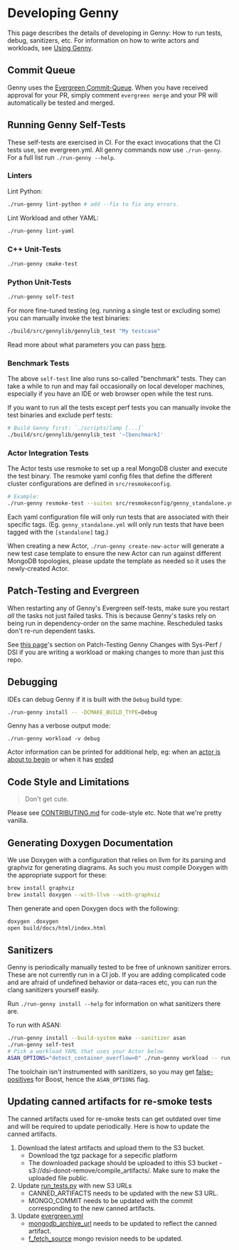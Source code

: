 # Developing Genny

This page describes the details of developing in Genny: How to run tests, debug, sanitizers, etc.
For information on how to write actors and workloads, see [Using Genny](./using.md).

## Commit Queue

Genny uses the [Evergreen Commit-Queue][cq]. When you have received approval
for your PR, simply comment `evergreen merge` and your PR will automatically
be tested and merged.

[cq]: https://github.com/evergreen-ci/evergreen/wiki/Commit-Queue


## Running Genny Self-Tests

These self-tests are exercised in CI. For the exact invocations that the CI tests use, see evergreen.yml.
All genny commands now use `./run-genny`. For a full list run `./run-genny --help`.

### Linters


Lint Python:

```sh
./run-genny lint-python # add --fix to fix any errors.
```

Lint Workload and other YAML:

```sh
./run-genny lint-yaml
```

### C++ Unit-Tests

```sh
./run-genny cmake-test
```

### Python Unit-Tests
```sh
./run-genny self-test
```

For more fine-tuned testing (eg. running a single test or excluding some) you
can manually invoke the test binaries:

```sh
./build/src/gennylib/gennylib_test "My testcase"
```

Read more about what parameters you can pass [here][catch2].

[catch2]: https://github.com/catchorg/Catch2/blob/v2.5.0/docs/command-line.md#specifying-which-tests-to-run


### Benchmark Tests

The above `self-test` line also runs so-called "benchmark" tests. They
can take a while to run and may fail occasionally on local developer
machines, especially if you have an IDE or web browser open while the
test runs.

If you want to run all the tests except perf tests you can manually
invoke the test binaries and exclude perf tests:

```sh
# Build Genny first: `./scripts/lamp [...]`
./build/src/gennylib/gennylib_test '~[benchmark]'
```


### Actor Integration Tests

The Actor tests use resmoke to set up a real MongoDB cluster and execute
the test binary. The resmoke yaml config files that define the different
cluster configurations are defined in `src/resmokeconfig`.

```sh
# Example:
./run-genny resmoke-test --suites src/resmokeconfig/genny_standalone.yml
```

Each yaml configuration file will only run tests that are associated
with their specific tags. (Eg. `genny_standalone.yml` will only run
tests that have been tagged with the `[standalone]` tag.)

When creating a new Actor, `./run-genny create-new-actor` will generate a new test case
template to ensure the new Actor can run against different MongoDB topologies,
please update the template as needed so it uses the newly-created Actor.


## Patch-Testing and Evergreen

When restarting any of Genny's Evergreen self-tests, make sure you
restart *all* the tasks not just failed tasks. This is because Genny's
tasks rely on being run in dependency-order on the same machine.
Rescheduled tasks don't re-run dependent tasks.

See [this page](./using.md)'s section on Patch-Testing Genny Changes with Sys-Perf / DSI
if you are writing a workload or making changes to more than just this repo.

## Debugging

IDEs can debug Genny if it is built with the `Debug` build type:

```sh
./run-genny install -- -DCMAKE_BUILD_TYPE=Debug
```

Genny has a verbose output mode:

```shell
./run-genny workload -v debug
```

Actor information can be printed for additional help, eg: when an
[actor is about to begin](https://github.com/mongodb/genny/blob/a3fd9cb1ee9954877281922cf5959b635d889599/src/cast_core/src/HelloWorld.cpp#L42-L45)
or when it has [ended](https://github.com/mongodb/genny/blob/a3fd9cb1ee9954877281922cf5959b635d889599/src/cast_core/src/HelloWorld.cpp#L58)

## Code Style and Limitations

> Don't get cute.

Please see [CONTRIBUTING.md](./CONTRIBUTING.md) for code-style etc.
Note that we're pretty vanilla.

## Generating Doxygen Documentation

We use Doxygen with a configuration that relies on llvm for its parsing
and graphviz for generating diagrams. As such you must compile Doxygen
with the appropriate support for these:

```sh
brew install graphviz
brew install doxygen --with-llvm --with-graphviz
```

Then generate and open Doxygen docs with the following:

```sh
doxygen .doxygen
open build/docs/html/index.html
```

## Sanitizers

Genny is periodically manually tested to be free of unknown sanitizer
errors. These are not currently run in a CI job. If you are adding
complicated code and are afraid of undefined behavior or data-races
etc, you can run the clang sanitizers yourself easily.

Run `./run-genny install --help` for information on what sanitizers there are.

To run with ASAN:

```sh
./run-genny install --build-system make --sanitizer asan
./run-genny self-test
# Pick a workload YAML that uses your Actor below
ASAN_OPTIONS="detect_container_overflow=0" ./run-genny workload -- run ./src/workloads/docs/HelloWorld.yml
```

The toolchain isn't instrumented with sanitizers, so you may get
[false-positives][fp] for Boost, hence the `ASAN_OPTIONS` flag.


## Updating canned artifacts for re-smoke tests
The canned artifacts used for re-smoke tests can get outdated over time and will be required to update periodically.
Here is how to update the canned artifacts.

1. Download the latest artifacts and upload them to the S3 bucket.
	- Download the tgz package for a sepecific platform
  	- The downloaded package should be uploaded to ithis S3 bucket - s3://dsi-donot-remove/compile_artifacts/. Make sure to make the uploaded file public.
2. Update [run_tests.py](https://github.com/mongodb/genny/blob/master/src/lamplib/src/genny/tasks/run_tests.py) with new S3 URLs
  	- CANNED_ARTIFACTS needs to be updated with the new S3 URL.
  	- MONGO_COMMIT needs to be updated with the commit corresponding to the new canned artifacts.
3. Update [evergreen.yml](https://github.com/mongodb/genny/blob/master/evergreen.yml)
  	- [mongodb_archive_url](https://github.com/mongodb/genny/blob/3da82fd0acb99799caec2ab13047520405833f72/evergreen.yml#L61) needs to be updated to reflect the canned artifact.
  	- [f_fetch_source](https://github.com/mongodb/genny/blob/3da82fd0acb99799caec2ab13047520405833f72/evergreen.yml#L286) mongo revision needs to be updated.

[fp]: https://github.com/google/sanitizers/wiki/AddressSanitizerContainerOverflow#false-positives
[pi]: https://github.com/mongodb/genny/blob/762b08ee3b71184d5f521e82f7ce6d6eeb3c0cc9/src/workloads/docs/ParallelInsert.yml#L183-L189
